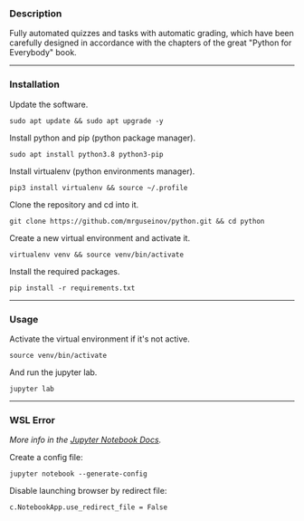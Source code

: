 ### Description

Fully automated quizzes and tasks with automatic grading, which have been carefully designed in accordance with the chapters of the great "Python for Everybody" book.

---

### Installation

Update the software.
```
sudo apt update && sudo apt upgrade -y
```

Install python and pip (python package manager).
```
sudo apt install python3.8 python3-pip
```

Install virtualenv (python environments manager).
```
pip3 install virtualenv && source ~/.profile
```

Clone the repository and cd into it.
```
git clone https://github.com/mrguseinov/python.git && cd python
```

Create a new virtual environment and activate it.
```
virtualenv venv && source venv/bin/activate
```

Install the required packages.
```
pip install -r requirements.txt
```

---

### Usage

Activate the virtual environment if it's not active.
```
source venv/bin/activate
```

And run the jupyter lab.
```
jupyter lab
```

---

### WSL Error

*More info in the [Jupyter Notebook Docs](https://jupyter-notebook.readthedocs.io/en/stable/config.html).*

Create a config file:
```
jupyter notebook --generate-config
```

Disable launching browser by redirect file:
```
c.NotebookApp.use_redirect_file = False
```
